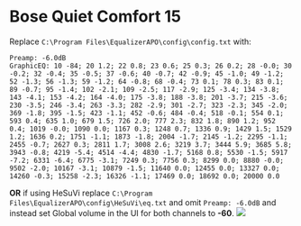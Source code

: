 # Bose Quiet Comfort 15
Replace `C:\Program Files\EqualizerAPO\config\config.txt` with:
```
Preamp: -6.0dB
GraphicEQ: 10 -84; 20 1.2; 22 0.8; 23 0.6; 25 0.3; 26 0.2; 28 -0.0; 30 -0.2; 32 -0.4; 35 -0.5; 37 -0.6; 40 -0.7; 42 -0.9; 45 -1.0; 49 -1.2; 52 -1.3; 56 -1.3; 59 -1.2; 64 -0.8; 68 -0.4; 73 0.1; 78 0.3; 83 0.1; 89 -0.7; 95 -1.4; 102 -2.1; 109 -2.5; 117 -2.9; 125 -3.4; 134 -3.8; 143 -4.1; 153 -4.2; 164 -4.0; 175 -3.8; 188 -3.8; 201 -3.7; 215 -3.6; 230 -3.5; 246 -3.4; 263 -3.3; 282 -2.9; 301 -2.7; 323 -2.3; 345 -2.0; 369 -1.8; 395 -1.5; 423 -1.1; 452 -0.6; 484 -0.4; 518 -0.1; 554 0.1; 593 0.4; 635 1.0; 679 1.5; 726 2.0; 777 2.3; 832 1.8; 890 1.2; 952 0.4; 1019 -0.0; 1090 0.0; 1167 0.3; 1248 0.7; 1336 0.9; 1429 1.5; 1529 1.2; 1636 0.2; 1751 -1.1; 1873 -1.8; 2004 -1.7; 2145 -1.2; 2295 -1.1; 2455 -0.7; 2627 0.3; 2811 1.7; 3008 2.6; 3219 3.7; 3444 5.9; 3685 5.8; 3943 -0.8; 4219 -5.4; 4514 -4.4; 4830 -1.7; 5168 0.8; 5530 -1.5; 5917 -7.2; 6331 -6.4; 6775 -3.1; 7249 0.3; 7756 0.3; 8299 0.0; 8880 -0.0; 9502 -2.0; 10167 -3.1; 10879 -1.5; 11640 0.0; 12455 0.0; 13327 0.0; 14260 -0.3; 15258 -2.3; 16326 -1.1; 17469 0.0; 18692 0.0; 20000 0.0
```
**OR** if using HeSuVi replace `C:\Program Files\EqualizerAPO\config\HeSuVi\eq.txt` and omit `Preamp: -6.0dB` and instead set Global volume in the UI for both channels to **-60**.
![](https://raw.githubusercontent.com/jaakkopasanen/AutoEq/master/results/Sonoma%20Model%20One/innerfidelity/onear/Bose%20Quiet%20Comfort%2015/Bose%20Quiet%20Comfort%2015.png)